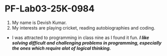 # PF-Lab03-25K-0984
1. My name is Devish Kumar. 
2. My interests are playing cricket, reading autobiographies and coding. 
+ I was attracted to programming in class nine as I found it fun. 
***I like solving difficult and challenging problems in programming, especially the ones which require alot of logical thinking.***
